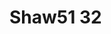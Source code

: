 # Shaw51 32
<a name="material" />
<script type="application/ld+json">

  {
    "@context": "https://schema.org/",
    "@type": "ChemicalSubstance",
    "http://purl.org/dc/terms/conformsTo":
      {
        "@type": "CreativeWork",
        "@id": "https://bioschemas.org/profiles/ChemicalSubstance/0.4-RELEASE/"
      },
    "@id": "https://egonw.github.io/nanowiki/nanowiki62.html#material",
    "name": "Shaw51 32",
    "sameAs: "http://127.0.0.1/mediawiki/index.php/Special:URIResolver/Shaw51_32"
  }
</script>

